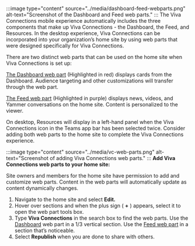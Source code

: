 :::image type="content" source="../media/dashboard-feed-webparts.png" alt-text="Screenshot of the Dashboard and Feed web parts." :::
The Viva Connections mobile experience automatically includes the three
components that make up Viva Connections - the Dashboard, the Feed, and
Resources. In the desktop experience, Viva Connections can be
incorporated into your organization’s home site by using web parts that
were designed specifically for Viva
Connections.

There are two distinct web parts that can be used on the home site when
Viva Connections is set up:

[The Dashboard web part](/viva/connections/use-dashboard-web-part-on-home-site)
(Highlighted in red) displays cards from the Dashboard. Audience
targeting and other customizations will transfer through the web
part.

[The Feed web
part](/viva/connections/use-feed-web-part-for-viva-connections)
(Highlighted in purple) displays news, videos, and Yammer conversations
on the home site. Content is personalized to the
viewer.

On desktop, Resources will display in a left-hand panel when the Viva
Connections icon in the Teams app bar has been selected twice. Consider
adding both web parts to the home site to complete the Viva Connections
experience.

:::image type="content" source="../media/vc-web-parts.png" alt-text="Screenshot of adding Viva Connections web parts." :::
**Add Viva Connections web parts to your home
site:**

Site owners and members for the home site have permission to add and
customize web parts. Content in the web parts will automatically update
as content dynamically changes.

1. Navigate to the home site and select **Edit.**
2. Hover over sections and when the plus sign ( **+** ) appears, select it to open the web part tools box.
3. Type **Viva Connections** in the search box to find the web parts. Use the [Dashboard](/viva/connections/use-dashboard-web-part-on-home-site) web part in a 1/3 vertical section. Use the [Feed web part](/viva/connections/use-feed-web-part-for-viva-connections) in a section that’s noticeable.
4. Select **Republish** when you are done to share with others.
